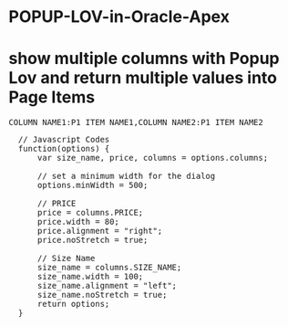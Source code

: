 # POPUP-LOV-in-Oracle-Apex
# show multiple columns with Popup Lov and return multiple values into Page Items

<pre>
COLUMN_NAME1:P1_ITEM_NAME1,COLUMN_NAME2:P1_ITEM_NAME2
</pre>
<pre>
  // Javascript Codes
  function(options) {
      var size_name, price, columns = options.columns;

      // set a minimum width for the dialog
      options.minWidth = 500;

      // PRICE
      price = columns.PRICE;
      price.width = 80;
      price.alignment = "right";
      price.noStretch = true;

      // Size Name
      size_name = columns.SIZE_NAME;
      size_name.width = 100;
      size_name.alignment = "left";
      size_name.noStretch = true;
      return options;
  }
</pre>

